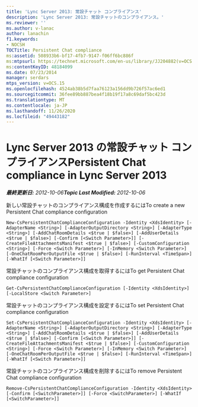 ```yaml
---
title: 'Lync Server 2013: 常設チャット コンプライアンス'
description: 'Lync Server 2013: 常設チャットのコンプライアンス。'
ms.reviewer: ''
ms.author: v-lanac
author: lanachin
f1.keywords:
- NOCSH
TOCTitle: Persistent Chat compliance
ms:assetid: 508933b6-bf17-4fb7-9147-f06ff6bc886f
ms:mtpsurl: https://technet.microsoft.com/en-us/library/JJ204882(v=OCS.15)
ms:contentKeyID: 48184099
ms.date: 07/23/2014
manager: serdars
mtps_version: v=OCS.15
ms.openlocfilehash: 4524ab38b5d7faa76123a156dd9b726f57ac6ed1
ms.sourcegitcommit: 36fee89bb887bea4f18b19f17a8c69daf5bc423d
ms.translationtype: MT
ms.contentlocale: ja-JP
ms.lasthandoff: 11/26/2020
ms.locfileid: "49443182"
---
```

# <a name="persistent-chat-compliance-in-lync-server-2013"></a><span data-ttu-id="7e8bc-103">Lync Server 2013 の常設チャット コンプライアンス</span><span class="sxs-lookup"><span data-stu-id="7e8bc-103">Persistent Chat compliance in Lync Server 2013</span></span>

<div data-xmlns="http://www.w3.org/1999/xhtml">

<div class="topic" data-xmlns="http://www.w3.org/1999/xhtml" data-msxsl="urn:schemas-microsoft-com:xslt" data-cs="https://msdn.microsoft.com/">

<div data-asp="https://msdn2.microsoft.com/asp">



</div>

<div id="mainSection">

<div id="mainBody"><span data-ttu-id="7e8bc-104">

<span> </span></span><span class="sxs-lookup"><span data-stu-id="7e8bc-104">

<span> </span></span></span>

<span data-ttu-id="7e8bc-105">_**最終更新日:** 2012-10-06_</span><span class="sxs-lookup"><span data-stu-id="7e8bc-105">_**Topic Last Modified:** 2012-10-06_</span></span>

<span data-ttu-id="7e8bc-106">新しい常設チャットのコンプライアンス構成を作成するには</span><span class="sxs-lookup"><span data-stu-id="7e8bc-106">To create a new Persistent Chat compliance configuration</span></span>

    New-CsPersistentChatComplianceConfiguration -Identity <XdsIdentity> [-AdapterName <String>] [-AdapterOutputDirectory <String>] [-AdapterType <String>] [-AddChatRoomDetails <$true | $false>] [-AddUserDetails <$true | $false>] [-Confirm [<Switch Parameter>]] [-CreateFileAttachmentsManifest <$true | $false>] [-CustomConfiguration <String>] [-Force <Switch Parameter>] [-InMemory <Switch Parameter>] [-OneChatRoomPerOutputFile <$true | $false>] [-RunInterval <TimeSpan>] [-WhatIf [<Switch Parameter>]]

<span data-ttu-id="7e8bc-107">常設チャットのコンプライアンス構成を取得するには</span><span class="sxs-lookup"><span data-stu-id="7e8bc-107">To get Persistent Chat compliance configuration</span></span>

    Get-CsPersistentChatComplianceConfiguration [-Identity <XdsIdentity>] [-LocalStore <Switch Parameter>]

<span data-ttu-id="7e8bc-108">常設チャットのコンプライアンス構成を設定するには</span><span class="sxs-lookup"><span data-stu-id="7e8bc-108">To set Persistent Chat compliance configuration</span></span>

    Set-CsPersistentChatComplianceConfiguration -Identity <XdsIdentity> [-AdapterName <String>] [-AdapterOutputDirectory <String>] [-AdapterType <String>] [-AddChatRoomDetails <$true | $false>] [-AddUserDetails <$true | $false>] [-Confirm [<Switch Parameter>]] [-CreateFileAttachmentsManifest <$true | $false>] [-CustomConfiguration <String>] [-Force <Switch Parameter>] [-InMemory <Switch Parameter>] [-OneChatRoomPerOutputFile <$true | $false>] [-RunInterval <TimeSpan>] [-WhatIf [<Switch Parameter>]]

<span data-ttu-id="7e8bc-109">常設チャットのコンプライアンス構成を削除するには</span><span class="sxs-lookup"><span data-stu-id="7e8bc-109">To remove Persistent Chat compliance configuration</span></span>

    Remove-CsPersistentChatComplianceConfiguration -Identity <XdsIdentity> [-Confirm [<SwitchParameter>]] [-Force <SwitchParameter>] [-WhatIf [<SwitchParameter>]]

<span data-ttu-id="7e8bc-110"></div>

<span> </span>

</div>

</div>

</span><span class="sxs-lookup"><span data-stu-id="7e8bc-110"></div>

<span> </span>

</div>

</div>

</span></span></div>

